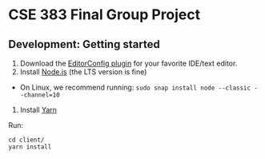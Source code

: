 [EditorConfig-plugins]: https://editorconfig.org/#download
[Node.js]: https://nodejs.org/en/
[Yarn-install]: https://yarnpkg.com/en/docs/install

# CSE 383 Final Group Project

## Development: Getting started

1. Download the [EditorConfig plugin][EditorConfig-plugins] for your favorite IDE/text editor.
1. Install [Node.js][Node.js] (the LTS version is fine)

  - On Linux, we recommend running: `sudo snap install node --classic --channel=10`

1. Install [Yarn][Yarn-install]

Run:

```shell
cd client/
yarn install
```
